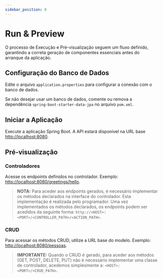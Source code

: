 ```yaml
---
sidebar_position: 8
---
```


# Run & Preview

O processo de Execução e Pré-visualização seguem um fluxo definido, garantindo a correta geração de componentes essenciais antes do arranque da aplicação.

## Configuração do Banco de Dados

Edite o arquivo `application.properties` para configurar a conexão com o banco de dados.

Se não desejar usar um banco de dados, comente ou remova a dependência `spring-boot-starter-data-jpa` no arquivo `pom.xml`.

## Iniciar a Aplicação

Execute a aplicação Spring Boot. A API estará disponível na URL base [http://localhost:8080](http://localhost:8080).

## Pré-visualização

### Controladores

Acesse os endpoints definidos no controlador. Exemplo: [http://localhost:8080/greetings/hello](http://localhost:8080/greetings/hello).
> **NOTA:** Para aceder aos endpoints gerados, é necessário implementar os métodos declarados na interface do controlador. Esta implementação é realizada pelo programador.
Uma vez implementados os métodos declarados, os endpoints podem ser acedidos da seguinte forma: `http://<HOST>:<PORT>/<CONTROLLER_PATH>/<ACTION_PATH>`.


### CRUD

Para acessar os métodos CRUD, utilize a URL base do modelo. Exemplo: [http://localhost:8080/pessoas](http://localhost:8080/pessoas).
> **IMPORTANTE:** Quando o CRUD é gerado, para aceder aos métodos (GET, POST, DELETE, PUT) não é necessário implementar uma classe de controlador, acedemos simplesmente a: `<HOST>:<PORT>/<CRUD_PATH>`.


